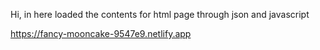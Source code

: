 Hi, in here loaded the contents for html page through json and javascript 

https://fancy-mooncake-9547e9.netlify.app

